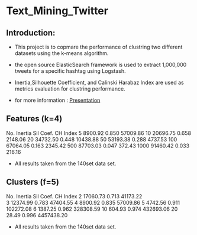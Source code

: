 # Text_Mining_Twitter
## Introduction:
- This project is to copmare the performance of clustring two different datasets using the k-means algorithm.
- the open source ElasticSearch framework is used to extract 1,000,000 tweets for a specific hashtag using Logstash.
- Inertia,Silhouette Coefficient, and Calinski Harabaz Index are used as metrics evaluation for clustring performance.

- for more information : [Presentation](https://github.com/g-zin/text_mining_twitter/files/4557928/Presentation.pdf)


## Features (k=4)
No.     Inertia     Sil Coef.      CH Index
5        8900.92    0.850          57009.86
10      20696.75    0.658           2148.06
20      34732.50    0.448          10438.88
50      53193.38    0.288           4737.53
100     67064.05    0.163           2345.42
500     87703.03    0.047            372.43
1000    91460.42    0.033            216.16

* All results taken from the 140set data set.

## Clusters (f=5)
No.     Inertia     Sil Coef.      CH Index
2       17060.73    0.713          41173.22    
3       12374.99    0.783          47404.55
4       8900.92     0.835          57009.86
5       4742.56     0.911         102272.08
6       1387.25     0.962         328308.59
10       604.93     0.974         432693.06
20        28.49     0.996        4457438.20

* All results taken from the 140set data set.
